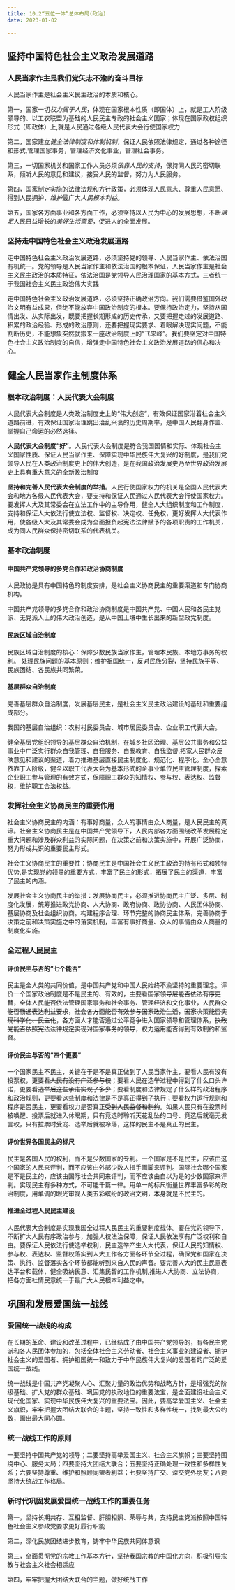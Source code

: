 ```yaml
---
title: 10.2“五位一体”总体布局(政治)
date: 2023-01-02

---
```


## 坚持中国特色社会主义政治发展道路<Badge text="选择题" type="tip" />

### 人民当家作主是我们党矢志不渝的奋斗目标

人民当家作主是社会主义民主政治的本质和核心。

第一，国家一切*权力属于人民*，体现在国家根本性质（即国体）上，就是工人阶级领导的、以工农联盟为基础的人民民主专政的社会主义国家；体现在国家政权组织形式（即政体）上,就是人民通过各级人民代表大会行使国家权力

第二，国家建立*健全法律制度和体制机制*，保证人民依照法律规定，通过各种途径和形式,管理国家事务，管理经济文化事业，管理社会事务。

第三，一切国家机关和国家工作人员必须*依靠人民的支持*，保持同人民的密切联系，倾听人民的意见和建议，接受人民的监督，努力为人民服务。

第四，国家制定实施的法律法规和方针政策，必须体现人民意志、尊重人民意愿、得到人民拥护，*维护*最广大*人民根本利益*。

第五，国家各方面事业和各方面工作，必须坚持以人民为中心的发展思想，不断*满足*人民日益增长的*美好生活需要*，促进人的全面发展。

### 坚持走中国特色社会主义政治发展道路

走中国特色社会主义政治发展道路，必须坚持党的领导、人民当家作主、依法治国有机统一。党的领导是人民当家作主和依法治国的根本保证，人民当家作主是社会主义民主政治的本质特征，依法治国是党领导人民治理国家的基本方式，三者统一于我国社会主义民主政治伟大实践

走中国特色社会主义政治发展道路，必须坚持正确政治方向。我们需要借鉴国外政治文明有益成果，但绝不能放弃中国政治制度的根本。要保持政治定力，坚持从国情出发、从实际出发，既要把握长期形成的历史传承，又要把握走过的发展道路、积累的政治经验、形成的政治原则，还要把握现实要求、着眼解决现实问题，不能割断历史，不能想象突然就搬来一座政治制度上的“飞来峰”。我们要坚定对中国特色社会主义政治制度的自信，增强走中国特色社会主义政治发展道路的信心和决心。

## 健全人民当家作主制度体系<Badge text="论述题" type="warning" />

### 根本政治制度：人民代表大会制度

人民代表大会制度是人类政治制度史上的“伟大创造”，有效保证国家沿着社会主义道路前进，有效保证国家治理跳出治乱兴衰的历史周期率，是中国人民翻身作主、掌握自己命运的必然选择。

**人民代表大会制度“好”**。人民代表大会制度是符合我国国情和实际、体现社会主义国家性质、保证人民当家作主、保障实现中华民族伟大复兴的好制度，是我们党领导人民在人类政治制度史上的伟大创造，是在我国政治发展史乃至世界政治发展史上具有重大意义的全新政治制度

**坚持和完善人民代表大会制度的举措**。人民行使国家权力的机关是全国人民代表大会和地方各级人民代表大会，要支持和保证人民通过人民代表大会行使国家权力。要发挥人大及其常委会在立法工作中的主导作用，健全人大组织制度和工作制度，支持和保证人大依法行使立法权、监督权、决定权、任免权，更好发挥人大代表作用，使各级人大及其常委会成为全面担负起宪法法律赋予的各项职责的工作机关，成为同人民群众保持密切联系的代表机关。

### 基本政治制度

#### 中国共产党领导的多党合作和政治协商制度

人民政协是具有中国特色的制度安排，是社会主义协商民主的重要渠道和专门协商机构。

中国共产党领导的多党合作和政治协商制度是中国共产党、中国人民和各民主党派、无党派人士的伟大政治创造，是从中国土壤中生长出来的新型政党制度。

#### 民族区域自治制度

民族区域自治制度的核心：保障少数民族当家作主，管理本民族、本地方事务的权利。
处理民族问题的基本原则：维护祖国统一，反对民族分裂，坚持民族平等、民族团结、各民族共同繁荣。

#### 基层群众自治制度

完善基层群众自治制度，发展基层民主，是社会主义民主政治建设的基础和重要组成部分。

我国的基层自治组织：农村村民委员会、城市居民委员会、企业职工代表大会。

健全基层党组织领导的基层群众自治机制，在城乡社区治理、基层公共事务和公益事业中广泛实行群众自我管理、自我服务、自我教育、自我监督,拓宽人民群众反映意见和建议的渠道，着力推进基层直接民主制度化、规范化、程序化。全心全意依靠丁人阶级，健全以职工代表大会为基本形式的企事业单位民主管理制度，探索企业职工参与管理的有效方式，保障职工群众的知情权、参与权、表达权、监督权，维护职工合法权益。

### 发挥社会主义协商民主的重要作用

社会主义协商民主的内涵：有事好商量，众人的事情由众人商量，是人民民主的真谛。社会主义协商民主是在中国共产党领导下，人民内部各方面围绕改革发展稳定重大问题和涉及群众利益的实际问题，在决策之前和决策实施中，开展广泛协商，努力形成共识的重要民主形式。

社会主义协商民主的重要性：协商民主是中国社会主义民主政治的特有形式和独特优势,是实现党的领导的重要方式，丰富了民主的形式，拓展了民主的渠道，丰富了民主的内涵。

发展社会主义协商民主的举措：发展协商民主，必须推进协商民主广泛、多层、制度化发展，统筹推进政党协商、人大协商、政府协商、政协协商、人民团体协商、基层协商及社会组织协商。构建程序合理、环节完整的协商民主体系，完善协商于决策之前和决策实施之中的落实机制，丰富有事好商量、众人的事情由众人商量的制度化实施。

### 全过程人民民主

#### 评价民主与否的“七个能否”

民主是全人类的共同价值，是中国共产党和中国人民始终不渝坚持的重要理念。评价一个国家政治制度是不是民主的、有效的，主要看~~国家领导层能否依法有序更替~~，~~全体人民能否依法管理国家事务和社会事务~~、管理经济和文化事业，~~人民群众能否畅通表达利益要求~~，~~社会各方面能否有效参与国家政治生活~~，~~国家决策能否实现科学化、民主化~~，各方面人才能否通过公平竞争进入国家领导和管理体系，~~执政党能否依照宪法法律规定实现对国家事务的领导~~，权力运用能否得到有效制约和监督。

#### 评价民主与否的“四个更要”

一个国家民主不民主，关键在于是不是真正做到了人民当家作主，要看人民有没有投票权，更要看~~人民有没有广泛参与权~~；要看人民在选举过程中得到了什么口头许诺，更要看~~选举后这些承诺实现了多少~~；要看制度和法律规定了什么样的政治程序和政治规则，更要看这些制度和法律是不是~~真正得到了执行~~；要看权力运行规则和程序是否民主，更要看权力是否真正~~受到人民监督和制约~~。如果人民只有在投票时被唤醒、投票后就进入休眠期，只有竞选时聆听天花乱坠的口号、竞选后就毫无发言权，只有拉票时受宠、选举后就被冷落，这样的民主不是真正的民主。

#### 评价世界各国民主的标尺

民主是各国人民的权利，而不是少数国家的专利。一个国家是不是民主，应该由这个国家的人民来评判，而不应该由外部少数人指手画脚来评判。国际社会哪个国家是不是民主的，应该由国际社会共同来评判，而不应该由自以为是的少数国家来评判。实现民主有多种方式，不可能千篇一律。用单一的标尺衡量世界丰富多彩的政治制度，用单调的眼光审视人类五彩缤纷的政治文明，本身就是不民主的。

#### 推进全过程人民民主建设

人民代表大会制度是实现我国全过程人民民主的重要制度载体。要在党的领导下，不断扩大人民有序政治参与，加强人权法治保障，保证人民依法享有广泛权利和自由。要保证人民依法行使选举权利，民主选举产生人大代表，保证人民的知情权、参与权、表达权、监督权落实到人大工作各方面各环节全过程，确保党和国家在决策、执行、监督落实各个环节都能听到来自人民的声音。要完善人大的民主民意表达平台和载体，健全吸纳民意、汇集民智的工作机制,推进人大协商、立法协商，把各方面社情民意统一于最广大人民根本利益之中。

## 巩固和发展爱国统一战线<Badge text="选择题" type="tip" />

### 爱国统一战线的构成

在长期的革命、建设和改革过程中，已经结成了由中国共产党领导的，有各民主党派和各人民团体参加的，包括全体社会主义劳动者、社会主义事业的建设者、拥护社会主义的爱国者、拥护祖国统一和致力于中华民族伟大复兴的爱国者的广泛的爱国统一战线。

统一战线是中国共产党凝聚人心、汇聚力量的政治优势和战略方针，是增强党的阶级基础、扩大党的群众基础、巩固党的执政地位的重要法宝，是全面建设社会主义现代化国家、实现中华民族伟大复兴的重要法宝。因此，要高举爱国主义、社会主义旗帜，牢牢把握大团结大联合的主题，坚持一致性和多样性统一，找到最大公约数，画出最大同心圆。

### 统一战线工作的原则

一要坚持中国共产党的领导；二要坚持高举爱国主义、社会主义旗帜；三要坚持围绕中心、服务大局；四要坚持大团结大联合；五要坚持正确处理一致性和多样性关系；六要坚持尊重、维护和照顾同盟者利益；七要坚持广交、深交党外朋友；八要坚持大统战工作格局。

### 新时代巩固发展爱国统一战线工作的重要任务

第一，坚持长期共存、互相监督、肝胆相照、荣辱与共，支持民主党派按照中国特色社会主义参政党要求更好履行职能

第二，深化民族团结进步教育，铸牢中华民族共同体意识

第三，全面贯彻党的宗教工作基本方针，坚持我国宗教的中国化方向，积极引导宗教与社会主义社会相适应

第四，牢牢把握大团结大联合的主题，做好统战工作

